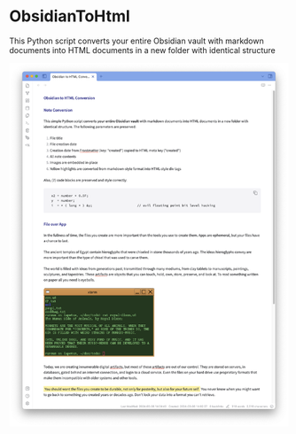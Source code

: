 # ObsidianToHtml
This Python script converts your entire Obsidian vault with markdown documents into HTML documents in a new folder with identical structure

![](media/Example-obsidian.png)

